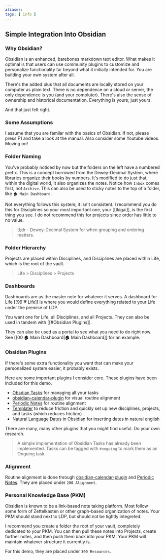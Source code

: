 ```yaml
---
aliases: 
tags: [ info ]
---
```

## Simple Integration Into Obsidian
### Why Obsidian?
Obsidian is an enhanced, barebones markdown text editor. What makes it optimal is that users can use community plugins to customize and personalize functionality far beyond what it initially intended for. You are building your own system after all.

There's the added plus that all documents are locally stored on your computer as plain text. There is no dependence on a cloud or server, the only dependence is you (and your compluter). There's also the sense of ownership and historical documentation. Everything is yours; just yours.

And that just felt right.

### Some Assumptions
I assume that you are familar with the basics of Obsidian. If not, please press F1 and take a look at the manual. Also consider some Youtube videos. Moving on!

### Folder Naming
You've probably noticed by now but the folders on the left have a numbered prefix. This is a concept borrowed from the Dewey-Decimal System, where libraries organize their books by numbers. It's modified to do just that, within the digital world, it also organizes the notes. Notice how `Inbox` comes first, not `Archive`. This can also be used to sticky notes to the top of a folder, like `🏠 Main Dashboard`.

Not everything follows this system; it isn't consistent. I recommend you do this for Disciplines so your most important one, your [[Ikigai]], is the first thing you see. I do not recommend this for projects since order has little to no value.

> tl;dr - Dewey-Decimal System for when grouping and ordering matters.

### Folder Hierarchy
Projects are placed within Disciplines, and Disciplines are placed within Life, which is the root of the vault.

> Life > Disciplines > Projects

### Dashboards
Dashboards are as the master note for whatever it serves. A dashboard for Life [[99 💗 Life]] is where you would define everything related to your Life under the premise of LDP.

You want one for Life, all Disciplines, and all Projects. They can also be used in tandem with [[#Obsidian Plugins]].

They can also be used as a portal to see what you need to do right now. See [[00 🏠 Main Dashboard|🏠 Main Dashboard]] for an example.

### Obsidian Plugins
If there's some extra functionality you want that can make your personalized system easier, it probably exists.

Here are some important plugins I consider core. These plugins have been included for this demo.
- [Obsdian Tasks](https://github.com/schemar/obsidian-tasks) for managing all your tasks
- [obsidian-calendar-plugin](https://github.com/liamcain/obsidian-calendar-plugin) for visual routine alignment
- [Periodic Notes](https://github.com/liamcain/obsidian-periodic-notes) for routine alignment
- [Templater](https://github.com/SilentVoid13/Templater) to reduce friction and quickly set up new disciplines, projects, and tasks (which reduces friction)
- [Natural Language Dates in Obsidian](https://github.com/argenos/nldates-obsidian) for inserting dates in natural english

There are many, many other plugins that you might find useful. Do your own research.

> A simple implementation of Obsidian Tasks has already been implemented. Tasks can be tagged with `#ongoing` to mark them as an Ongoing task.

### Alignment
Routine alignment is done through [obsidian-calendar-plugin](https://github.com/liamcain/obsidian-calendar-plugin) and [Periodic Notes](https://github.com/liamcain/obsidian-periodic-notes). They are placed under `200 Alignment`.

### Personal Knowledge Base (PKM)
Obsidian is known to be a link-based note taking platform. Most follow some form of Zettelkasten or other graph-based organization of notes. Your PKM should stand next to LDP, but should not be tightly integreted. 

I recommend you create a folder the root of your vault, completely dedicated to your PKM. You can then pull these notes into Projects, create further notes, and then push them back into your PKM. Your PKM will maintain whatever structure it currently is.

For this demo, they are placed under `300 Resources`.